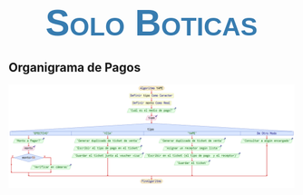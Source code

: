<div style="color:#377CB0;font-size:4rem;text-align:center;font-family:sans-serif;font-weight: bold;font-variant: small-caps;">
Solo Boticas
</div>

## Organigrama de Pagos



![YAPE](./.Images/YAPE.png)

